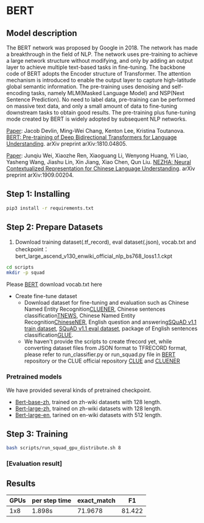 ﻿# BERT

## Model description

The BERT network was proposed by Google in 2018. The network has made a breakthrough in the field of NLP. The network
uses pre-training to achieve a large network structure without modifying, and only by adding an output layer to achieve
multiple text-based tasks in fine-tuning. The backbone code of BERT adopts the Encoder structure of Transformer. The
attention mechanism is introduced to enable the output layer to capture high-latitude global semantic information. The
pre-training uses denoising and self-encoding tasks, namely MLM(Masked Language Model) and NSP(Next Sentence
Prediction). No need to label data, pre-training can be performed on massive text data, and only a small amount of data
to fine-tuning downstream tasks to obtain good results. The pre-training plus fune-tuning mode created by BERT is widely
adopted by subsequent NLP networks.

[Paper](https://arxiv.org/abs/1810.04805):  Jacob Devlin, Ming-Wei Chang, Kenton Lee, Kristina Toutanova. [BERT:
Pre-training of Deep Bidirectional Transformers for Language Understanding]((https://arxiv.org/abs/1810.04805)). arXiv
preprint arXiv:1810.04805.

[Paper](https://arxiv.org/abs/1909.00204):  Junqiu Wei, Xiaozhe Ren, Xiaoguang Li, Wenyong Huang, Yi Liao, Yasheng Wang,
Jiashu Lin, Xin Jiang, Xiao Chen, Qun Liu. [NEZHA: Neural Contextualized Representation for Chinese Language
Understanding](https://arxiv.org/abs/1909.00204). arXiv preprint arXiv:1909.00204.

## Step 1: Installing

```sh
pip3 install -r requirements.txt
```

## Step 2: Prepare Datasets

1. Download training dataset(.tf_record), eval dataset(.json), vocab.txt and checkpoint：bert_large_ascend_v130_enwiki_official_nlp_bs768_loss1.1.ckpt

```sh
cd scripts
mkdir -p squad
```

Please [BERT](https://github.com/google-research/bert#pre-training-with-bert) download vocab.txt here

- Create fine-tune dataset
  - Download dataset for fine-tuning and evaluation such as Chinese Named Entity
    Recognition[CLUENER](https://github.com/CLUEbenchmark/CLUENER2020), Chinese sentences
    classification[TNEWS](https://github.com/CLUEbenchmark/CLUE), Chinese Named Entity
    Recognition[ChineseNER](https://github.com/zjy-ucas/ChineseNER), English question and answering[SQuAD v1.1 train
    dataset](https://rajpurkar.github.io/SQuAD-explorer/dataset/train-v1.1.json), [SQuAD v1.1 eval
    dataset](https://rajpurkar.github.io/SQuAD-explorer/dataset/dev-v1.1.json), package of English sentences
    classification[GLUE](https://gluebenchmark.com/tasks).
  - We haven't provide the scripts to create tfrecord yet, while converting dataset files from JSON format to TFRECORD
    format, please refer to run_classifier.py or run_squad.py file in [BERT](https://github.com/google-research/bert)
    repository or the CLUE official repository
    [CLUE](https://github.com/CLUEbenchmark/CLUE/blob/master/baselines/models/bert/run_classifier.py) and
    [CLUENER](https://github.com/CLUEbenchmark/CLUENER2020/tree/master/tf_version)

### Pretrained models

We have provided several kinds of pretrained checkpoint.

- [Bert-base-zh](https://download.mindspore.cn/model_zoo/r1.3/bert_base_ascend_v130_zhwiki_official_nlp_bs256_acc91.72_recall95.06_F1score93.36/),
  trained on zh-wiki datasets with 128 length.
- [Bert-large-zh](https://download.mindspore.cn/model_zoo/r1.3/bert_large_ascend_v130_zhwiki_official_nlp_bs3072_loss0.8/),
  trained on zh-wiki datasets with 128 length.
- [Bert-large-en](https://download.mindspore.cn/model_zoo/r1.3/bert_large_ascend_v130_enwiki_official_nlp_bs768_loss1.1/),
  tarined on en-wiki datasets with 512 length.

## Step 3: Training

```sh
bash scripts/run_squad_gpu_distribute.sh 8
```

### [Evaluation result]

## Results

| GPUs | per step time | exact_match | F1     |
|------|---------------|-------------|--------|
| 1x8  | 1.898s        | 71.9678     | 81.422 |
